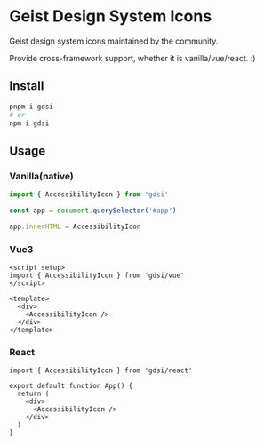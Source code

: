 # Geist Design System Icons
Geist design system icons maintained by the community.

Provide cross-framework support, whether it is vanilla/vue/react. :)

## Install
```sh
pnpm i gdsi
# or
npm i gdsi
```

## Usage

### Vanilla(native)

```ts
import { AccessibilityIcon } from 'gdsi'

const app = document.querySelector('#app')

app.innerHTML = AccessibilityIcon
```

### Vue3

```vue
<script setup>
import { AccessibilityIcon } from 'gdsi/vue'
</script>

<template>
  <div>
    <AccessibilityIcon />
  </div>
</template>
```

### React
```tsx
import { AccessibilityIcon } from 'gdsi/react'

export default function App() {
  return (
    <div>
      <AccessibilityIcon />
    </div>
  )
}
```
